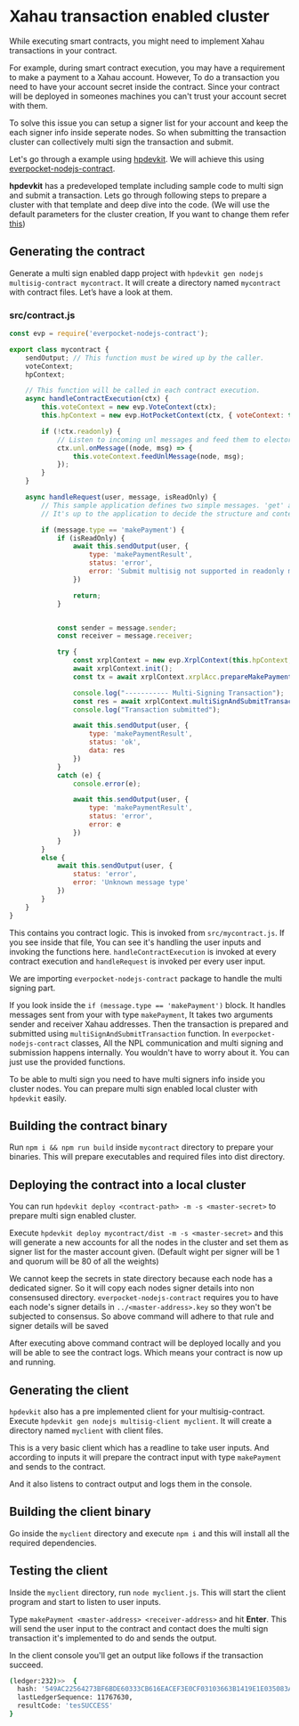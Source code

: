 # Xahau transaction enabled cluster

While executing smart contracts, you might need to implement Xahau transactions in your contract.

For example, during smart contract execution, you may have a requirement to make a payment to a Xahau account. However, To do a transaction you need to have your account secret inside the contract. Since your contract will be deployed in someones machines you can't trust your account secret with them.

To solve this issue you can setup a signer list for your account and keep the each signer info inside seperate nodes. So when submitting the transaction cluster can collectively multi sign the transaction and submit.

Let's go through a example using [hpdevkit](../hpdevkit/overview.md). We will achieve this using [everpocket-nodejs-contract](https://www.npmjs.com/package/everpocket-nodejs-contract).

**hpdevkit** has a predeveloped template including sample code to multi sign and submit a transaction. Lets go through following steps to prepare a cluster with that template and deep dive into the code. (We will use the default parameters for the cluster creation, If you want to change them refer [this](../hpdevkit/overview.md#advanced-usage))

## Generating the contract
Generate a multi sign enabled dapp project with `hpdevkit gen nodejs multisig-contract mycontract`. It will create a directory named `mycontract` with contract files. Let’s have a look at them.

### src/contract.js

```javascript
const evp = require('everpocket-nodejs-contract');

export class mycontract {
    sendOutput; // This function must be wired up by the caller.
    voteContext;
    hpContext;

    // This function will be called in each contract execution.
    async handleContractExecution(ctx) {
        this.voteContext = new evp.VoteContext(ctx);
        this.hpContext = new evp.HotPocketContext(ctx, { voteContext: this.voteContext });

        if (!ctx.readonly) {
            // Listen to incoming unl messages and feed them to elector.
            ctx.unl.onMessage((node, msg) => {
                this.voteContext.feedUnlMessage(node, msg);
            });
        }
    }

    async handleRequest(user, message, isReadOnly) {
        // This sample application defines two simple messages. 'get' and 'set'.
        // It's up to the application to decide the structure and contents of messages.

        if (message.type == 'makePayment') {
            if (isReadOnly) {
                await this.sendOutput(user, {
                    type: 'makePaymentResult',
                    status: 'error',
                    error: 'Submit multisig not supported in readonly mode'
                })

                return;
            }


            const sender = message.sender;
            const receiver = message.receiver;

            try {
                const xrplContext = new evp.XrplContext(this.hpContext, sender);
                await xrplContext.init();
                const tx = await xrplContext.xrplAcc.prepareMakePayment(receiver, "1", "XRP")

                console.log("----------- Multi-Signing Transaction");
                const res = await xrplContext.multiSignAndSubmitTransaction(tx);
                console.log("Transaction submitted");

                await this.sendOutput(user, {
                    type: 'makePaymentResult',
                    status: 'ok',
                    data: res
                })
            }
            catch (e) {
                console.error(e);

                await this.sendOutput(user, {
                    type: 'makePaymentResult',
                    status: 'error',
                    error: e
                })
            }
        }
        else {
            await this.sendOutput(user, {
                status: 'error',
                error: 'Unknown message type'
            })
        }
    }
}
```

This contains you contract logic. This is invoked from `src/mycontract.js`. If you see inside that file, You can see it's handling the user inputs and invoking the functions here. `handleContractExecution` is invoked at every contract execution and `handleRequest` is invoked per every user input.

We are importing `everpocket-nodejs-contract` package to handle the multi signing part.

If you look inside the `if (message.type == 'makePayment')` block. It handles messages sent from your with type `makePayment`, It takes two arguments sender and receiver Xahau addresses.
Then the transaction is prepared and submitted using `multiSignAndSubmitTransaction` function. In `everpocket-nodejs-contract` classes, All the NPL communication and multi signing and submission happens internally. You wouldn't have to worry about it. You can just use the provided functions.

To be able to multi sign you need to have multi signers info inside you cluster nodes. You can prepare multi sign enabled local cluster with `hpdevkit` easily.

## Building the contract binary

Run `npm i && npm run build` inside `mycontract` directory to prepare your binaries. This will prepare executables and required files into dist directory.

## Deploying the contract into a local cluster

You can run `hpdevkit deploy <contract-path> -m -s <master-secret>` to prepare multi sign enabled cluster.

Execute `hpdevkit deploy mycontract/dist -m -s <master-secret>` and this will generate a new accounts for all the nodes in the cluster and set them as signer list for the master account given. (Default wight per signer will be 1 and quorum will be 80 of all the weights)

We cannot keep the secrets in state directory because each node has a dedicated signer. So it will copy each nodes signer details into non consensused directory. `everpocket-nodejs-contract` requires you to have each node's signer details in `../<master-address>.key` so they won't be subjected to consensus. So above command will adhere to that rule and signer details will be saved

After executing above command contract will be deployed locally and you will be able to see the contract logs. Which means your contract is now up and running.

## Generating the client

`hpdevkit` also has a pre implemented client for your multisig-contract. Execute `hpdevkit gen nodejs multisig-client myclient`. It will create a directory named `myclient` with client files.

This is a very basic client which has a readline to take user inputs. And according to inputs it will prepare the contract input with type `makePayment` and sends to the contract.

And it also listens to contract output and logs them in the console.

## Building the client binary

Go inside the `myclient` directory and execute `npm i` and this will install all the required dependencies.

## Testing the client

Inside the `myclient` directory, run `node myclient.js`. This will start the client program and start to listen to user inputs.

Type `makePayment <master-address> <receiver-address>` and hit **Enter**. This will send the user input to the contract and contact does the multi sign transaction it's implemented to do and sends the output.

In the client console you'll get an output like follows if the transaction succeed.

```bash
(ledger:232)>>  {
  hash: '549AC22564273BF6BDE60333CB616EACEF3E0CF03103663B1419E1E035083A57',
  lastLedgerSequence: 11767630,
  resultCode: 'tesSUCCESS'
}
```


